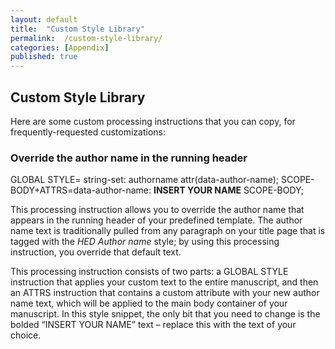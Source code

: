 ```yaml
---
layout: default
title:  "Custom Style Library"
permalink:  /custom-style-library/
categories: [Appendix]
published: true
---
```


<section data-type="appendix" class="hsecappendix" data-hederis-type="hsecappendix" id="custom-style-library" data-pi-attrs="id: custom-style-library" role="doc-appendix"><h1 data-hederis-type="hblkchaptitle" class="hblkchaptitle" id="p7UyKF62p">Custom Style Library</h1>
    <p class="hblkp" data-hederis-type="hblkp" id="pLVfNDT9l">Here are some custom processing instructions that you can copy, for frequently-requested customizations:</p>
    <section class="hwprsubsection" data-hederis-type="hwprsubsection" id="p3WIWOG5k" data-type="subsection"><h1 data-hederis-type="hblktitle" class="hblktitle" id="pa361aqyU">Override the author name in the running header</h1>
    <div class="hwprliteral" data-hederis-type="hwprliteral" id="pMQ4TeR9g" data-type="programlisting" role="doc-example"><p class="hblkcode" data-hederis-type="hblkcode" id="pQN1LasH9">GLOBAL STYLE= string-set: authorname attr(data-author-name); SCOPE-BODY+ATTRS=data-author-name: <strong>INSERT YOUR NAME</strong> SCOPE-BODY;</p></div>
    <p class="hblkp" data-hederis-type="hblkp" id="pLXLA4O6r">This processing instruction allows you to override the author name that appears in the running header of your predefined template. The author name text is traditionally pulled from any paragraph on your title page that is tagged with the <em>HED Author name</em> style; by using this processing instruction, you override that default text.</p>
    <p class="hblkp" data-hederis-type="hblkp" id="p86bDhagx">This processing instruction consists of two parts: a GLOBAL STYLE instruction that applies your custom text to the entire manuscript, and then an ATTRS instruction that contains a custom attribute with your new author name text, which will be applied to the main body container of your manuscript. In this style snippet, the only bit that you need to change is the bolded &#8220;INSERT YOUR NAME&#8221; text &#8211; replace this with the text of your choice.</p>
    </section>
    </section>
    